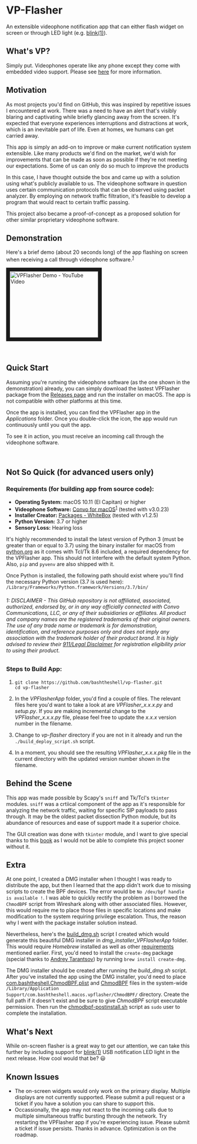 # VP-Flasher
An extensible videophone notification app that can either flash widget on screen or through LED light (e.g. [blink(1)](https://blink1.thingm.com/)).

## What's VP?

Simply put. Videophones operate like any phone except they come with embedded video support. Please see [here](https://en.wikipedia.org/wiki/Videotelephony) for more information. 

## Motivation

As most projects you'd find on GitHub, this was inspired by repetitive issues I encountered at work. There was a need to have an alert that's visibly blaring and captivating while briefly glancing away from the screen. It's expected that everyone experiences interruptions and distractions at work, which is an inevitable part of life. Even at homes, we humans can get carried away.

This app is simply an add-on to improve or make current notification system extensible. Like many products we'd find on the market, we'd wish for improvements that can be made as soon as possible if they're not meeting our expectations. Some of us can only do so much to improve the products

In this case, I have thought outside the box and came up with a solution using what's publicly available to us. The videophone software in question uses certain communication protocols that can be observed using packet analyzer. By employing on network traffic filtration, it's feasible to develop a program that would react to certain traffic passing.

This project also became a proof-of-concept as a proposed solution for other similar proprietary videophone software.

## Demonstration

Here's a brief demo (about 20 seconds long) of the app flashing on screen when receiving a call through videophone software.<sup>[1](#disclaimer)</sup>

<a href="http://www.youtube.com/watch?feature=player_embedded&v=ATSlXZZzlxQ" target="_blank"><img src="http://img.youtube.com/vi/ATSlXZZzlxQ/1.jpg" alt="VPFlasher Demo - YouTube Video" width="240" height="180" border="10" /></a>

<br>

## Quick Start

Assuming you're running the videophone software (as the one shown in the demonstration) already, you can simply download the lastest VPFlasher package from the [Releases page](https://github.com/bashtheshell/vp-flasher/releases
) and run the installer on macOS. The app is not compatible with other platforms at this time.

Once the app is installed, you can find the VPFlasher app in the *Applications* folder. Once you double-click the icon, the app would run continuously until you quit the app.

To see it in action, you must receive an incoming call through the videophone software.

<br>

## Not So Quick (for advanced users only)

### Requirements (for building app from source code):

- **Operating System:** macOS 10.11 (El Capitan) or higher
- **Videophone Software:** [Convo for macOS](https://www.convorelay.com/macos)<sup>[1](#disclaimer)</sup> (tested with v3.0.23)
- **Installer Creator:** [Packages - WhiteBox](http://s.sudre.free.fr/Software/Packages/about.html) (tested with v1.2.5)
- **Python Version:** 3.7 or higher
- **Sensory Loss:** Hearing loss

It's highly recommended to install the latest version of Python 3 (must be greater than or equal to 3.7) using the binary installer for macOS from [python.org](https://www.python.org/) as it comes with Tcl/Tk 8.6 included, a required dependency for the VPFlasher app. This should not interfere with the default system Python. Also, `pip` and `pyvenv` are also shipped with it.

Once Python is installed, the following path should exist where you'll find the necessary Python version (3.7 is used here): `/Library/Frameworks/Python.framework/Versions/3.7/bin/`

###### <a name="disclaimer">1</a>: DISCLAIMER - This GitHub repository is not affiliated, associated, authorized, endorsed by, or in any way officially connected with Convo Communications, LLC, or any of their subsidiaries or affiliates. All product and company names are the registered trademarks of their original owners. The use of any trade name or trademark is for demonstration, identification, and reference purposes only and does not imply any association with the trademark holder of their product brand. It is higly advised to review their [911/Legal Disclaimer](https://www.convorelay.com/legal) for registration eligibility prior to using their product. 

### Steps to Build App:

1. ```
   git clone https://github.com/bashtheshell/vp-flasher.git
   cd vp-flasher
   ```
   
2. In the *VPFlasherApp* folder, you'd find a couple of files. The relevant files here you'd want to take a look at are *VPFlasher_x.x.x.py* and *setup.py*. If you are making incremental change to the *VPFlasher_x.x.x.py* file, please feel free to update the *x.x.x* version number in the filename.

3. Change to *vp-flasher* directory if you are not in it already and run the `./build_deploy_script.sh` script.

4. In a moment, you should see the resulting *VPFlasher_x.x.x.pkg* file in the current directory with the updated version number shown in the filename.

## Behind the Scene

This app was made possible by Scapy's `sniff` and Tk/Tcl's `tkinter` modules. `sniff` was a crtiical component of the app as it's responsible for analyzing the network traffic, waiting for specific SIP payloads to pass through. It may be the oldest packet dissection Python module, but its abundance of resources and ease of support made it a superior choice.

The GUI creation was done with `tkinter` module, and I want to give special thanks to this [book](https://www.packtpub.com/application-development/tkinter-gui-application-development-blueprints-second-edition) as I would not be able to complete this project sooner without it.

## Extra

At one point, I created a DMG installer when I thought I was ready to distribute the app, but then I learned that the app didn't work due to missing scripts to create the BPF devices. The error would be `No /dev/bpf handle is available !`. I was able to quickly rectify the problem as I borrowed the `ChmodBPF` script from Wireshark along with other associated files. However, this would require me to place those files in specific locations and make modification to the system requiring privilege escalation. Thus, the reason why I went with the package installer solution instead.

Nevertheless, here's the [build_dmg.sh](./dmg_installer_VPFlasherApp/build_dmg.sh) script I created which would generate this beautiful DMG installer in *dmg_installer_VPFlasherApp* folder. This would require *Homebrew* installed as well as other [requirements](#requirements-for-building-app-from-source-code) mentioned earlier. First, you'd need to install the `create-dmg` package (special thanks to [Andrey Tarantsov](https://github.com/andreyvit/create-dmg)) by running `brew install create-dmg`.

The DMG installer should be created after running the *build_dmg.sh* script. After you've installed the app using the DMG installer, you'd need to place [com.bashtheshell.ChmodBPF.plist](./VPFlasherApp/com.bashtheshell.ChmodBPF.plist) and [ChmodBPF](./VPFlasherApp/ChmodBPF) files in the system-wide `/Library/Application Support/com.bashtheshell.macos.vpflasher/ChmodBPF/` directory. Create the full path if it doesn't exist and be sure to give *ChmodBPF* script executable permission. Then run the [chmodbpf-postinstall.sh](./VPFlasherApp/chmodbpf-postinstall.sh) script as `sudo` user to complete the installation.

## What's Next

While on-screen flasher is a great way to get our attention, we can take this further by including support for [blink(1)](https://blink1.thingm.com/) USB notification LED light in the next release. How cool would that be? 😃

## Known Issues

- The on-screen widgets would only work on the primary display. Multiple displays are not currently supported. Please submit a pull request or a ticket if you have a solution you can share to support this.
- Occassionally, the app may not react to the incoming calls due to multiple simultaneous traffic bursting through the network. Try restarting the VPFlasher app if you're experiencing issue. Please submit a ticket if issue persists. Thanks in advance. Optimization is on the roadmap.
